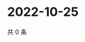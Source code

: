# 2022-10-25

共 0 条

<!-- BEGIN WEIBO -->
<!-- 最后更新时间 Tue Oct 25 2022 05:18:59 GMT+0800 (China Standard Time) -->

<!-- END WEIBO -->
